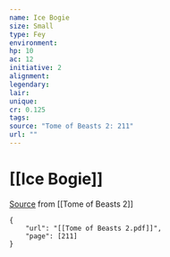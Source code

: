 ```yaml
---
name: Ice Bogie
size: Small
type: Fey
environment: 
hp: 10
ac: 12
initiative: 2
alignment: 
legendary: 
lair: 
unique: 
cr: 0.125
tags: 
source: "Tome of Beasts 2: 211"
url: ""
---
```

# [[Ice Bogie]]

[Source](zotero://open-pdf/library/items/9UQIAB6R?page=211) from [[Tome of Beasts 2]]

```pdf
{
	"url": "[[Tome of Beasts 2.pdf]]",
	"page": [211]
}
```

